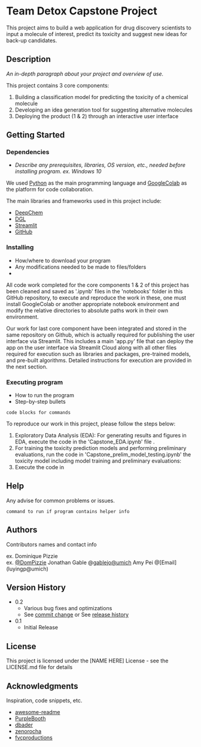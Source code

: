 # Team Detox Capstone Project 

This project aims to build a web application for drug discovery scientists to input a molecule of interest, predict its toxicity and suggest new ideas for back-up candidates. 

## Description
*An in-depth paragraph about your project and overview of use.*

This project contains 3 core components:
1. Building a classification model for predicting the toxicity of a chemical molecule
2. Developing an idea generation tool for suggesting alternative molecules
3. Deploying the product (1 & 2) through an interactive user interface 

## Getting Started

### Dependencies
* *Describe any prerequisites, libraries, OS version, etc., needed before installing program. ex. Windows 10*

We used [Python]( https://www.python.org/) as the main programming language and [GoogleColab](https://colab.research.google.com/) as the platform for code collaboration.

The main libraries and frameworks used in this project include:
* [DeepChem](https://deepchem.io/)
* [DGL](https://www.dgl.ai/)
* [Streamlit](https://streamlit.io/)
* [GitHub](https://github.com/)

### Installing

* How/where to download your program
* Any modifications needed to be made to files/folders
* 
All code work completed for the core components 1 & 2 of this project has been cleaned and saved as '.ipynb' files in the 'notebooks' folder in this GitHub repository, to execute and reproduce the work in these, one must install GoogleColab or another appropriate notebook environment and modify the relative directories to absolute paths work in their own environment.

Our work for last core component have been integrated and stored in the same repository on Github, which is actually required for publishing the user interface via Streamlit. This includes a main 'app.py' file that can deploy the app on the user interface via Streamlit Cloud along with all other files required for execution such as libraries and packages, pre-trained models, and pre-built algorithms. Detailed instructions for execution are provided in the next section.

### Executing program

* How to run the program
* Step-by-step bullets
```
code blocks for commands
```

To reproduce our work in this project, please follow the steps below:
1. Exploratory Data Analysis (EDA): 
   For generating results and figures in EDA, execute the code in the 'Capstone_EDA.ipynb' file .
2. For training the toxicity prediction models and performing preliminary evaluations, run the code in 'Capstone_prelim_model_testing.ipynb' the toxicity model including model training and preliminary evaluations: 
4. Execute the code in 

## Help

Any advise for common problems or issues.
```
command to run if program contains helper info
```

## Authors

Contributors names and contact info

ex. Dominique Pizzie  
ex. [@DomPizzie](https://twitter.com/dompizzie)
Jonathan Gable @[gablejo@umich]()
Amy Pei @[Email] (luyingp@umich)

## Version History

* 0.2
    * Various bug fixes and optimizations
    * See [commit change]() or See [release history]()
* 0.1
    * Initial Release

## License

This project is licensed under the [NAME HERE] License - see the LICENSE.md file for details

## Acknowledgments

Inspiration, code snippets, etc.
* [awesome-readme](https://github.com/matiassingers/awesome-readme)
* [PurpleBooth](https://gist.github.com/PurpleBooth/109311bb0361f32d87a2)
* [dbader](https://github.com/dbader/readme-template)
* [zenorocha](https://gist.github.com/zenorocha/4526327)
* [fvcproductions](https://gist.github.com/fvcproductions/1bfc2d4aecb01a834b46)
